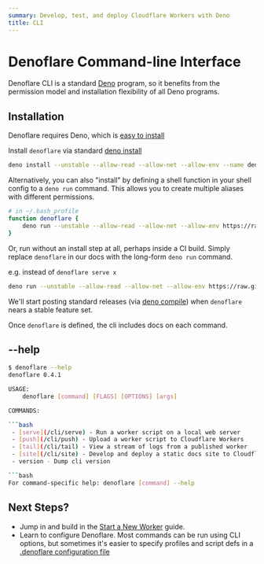 ```yaml
---
summary: Develop, test, and deploy Cloudflare Workers with Deno
title: CLI
---
```

# Denoflare Command-line Interface

Denoflare CLI is a standard [Deno](https://deno.land) program, so it benefits from the permission model and installation flexibility of all Deno programs.

## Installation

Denoflare requires Deno, which is [easy to install](https://deno.land/manual@v1.14.3/getting_started/installation)

Install `denoflare` via standard [deno install](https://deno.land/manual@v1.14.3/tools/script_installer)

```bash
deno install --unstable --allow-read --allow-net --allow-env --name denoflare --force https://raw.githubusercontent.com/skymethod/denoflare/v0.4.4/cli/cli.ts
```

Alternatively, you can also "install" by defining a shell function in your shell config to a `deno run` command.
This allows you to create multiple aliases with different permissions.

```bash
# in ~/.bash_profile
function denoflare {
    deno run --unstable --allow-read --allow-net --allow-env https://raw.githubusercontent.com/skymethod/denoflare/v0.4.4/cli/cli.ts "$@"
}
```

Or, run without an install step at all, perhaps inside a CI build. Simply replace `denoflare` in our docs with the long-form `deno run` command.

e.g. instead of `denoflare serve x`

```bash
deno run --unstable --allow-read --allow-net --allow-env https://raw.githubusercontent.com/skymethod/denoflare/v0.4.4/cli/cli.ts serve x
```

We'll start posting standard releases (via [deno compile](https://deno.land/manual@v1.14.3/tools/compiler)) when `denoflare` nears a stable feature set.

Once `denoflare` is defined, the cli includes docs on each command.

## --help

```bash
$ denoflare --help
denoflare 0.4.1

USAGE:
    denoflare [command] [FLAGS] [OPTIONS] [args]

COMMANDS:

```bash
 - [serve](/cli/serve) - Run a worker script on a local web server
 - [push](/cli/push) - Upload a worker script to Cloudflare Workers
 - [tail](/cli/tail) - View a stream of logs from a published worker
 - [site](/cli/site) - Develop and deploy a static docs site to Cloudflare Pages
 - version - Dump cli version

```bash
For command-specific help: denoflare [command] --help
```

## Next Steps?

- Jump in and build in the [Start a New Worker](/guides/serve) guide.
- Learn to configure Denoflare. Most commands can be run using CLI options, but sometimes it's easier to specify profiles and script defs in a [.denoflare configuration file](/cli/configuration)
